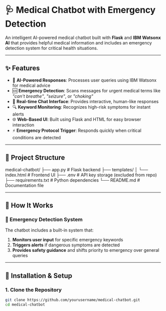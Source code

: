 # 🩺 Medical Chatbot with Emergency Detection

An intelligent AI-powered medical chatbot built with **Flask** and **IBM Watsonx AI** that provides helpful medical information and includes an emergency detection system for critical health situations.

---

## ✨ Features

- 🧠 **AI-Powered Responses**: Processes user queries using IBM Watsonx for medical advice
- 🆘 **Emergency Detection**: Scans messages for urgent medical terms like _"can't breathe"_, _"seizure"_, or _"choking"_
- 💬 **Real-time Chat Interface**: Provides interactive, human-like responses
- 🔍 **Keyword Monitoring**: Recognizes high-risk symptoms for instant alerts
- 🌐 **Web-Based UI**: Built using Flask and HTML for easy browser interaction
- ⚡ **Emergency Protocol Trigger**: Responds quickly when critical conditions are detected

---

## 📁 Project Structure


medical-chatbot/
├── app.py # Flask backend
├── templates/
│ └── index.html # Frontend UI
├── .env # API key storage (excluded from repo)
├── requirements.txt # Python dependencies
└── README.md # Documentation file

---

## 🎯 How It Works

### 🚨 Emergency Detection System

The chatbot includes a built-in system that:

1. **Monitors user input** for specific emergency keywords
2. **Triggers alerts** if dangerous symptoms are detected
3. **Provides safety guidance** and shifts priority to emergency over general queries

---

## 🚀 Installation & Setup

### 1. Clone the Repository
```bash
git clone https://github.com/yourusername/medical-chatbot.git
cd medical-chatbot


